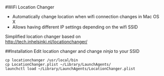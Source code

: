 #WiFi Location Changer
* Automatically change location when wifi connection changes in Mac OS X
* Allows having different IP settings depending on the wifi SSID

Simplified location changer based on http://tech.inhelsinki.nl/locationchanger/

##Installation
Edit location changer and change _ninja_ to your SSID

    cp locationchanger /usr/local/bin
    cp LocationChanger.plist ~/Library/LaunchAgents/
    launchctl load ~/Library/LaunchAgents/LocationChanger.plist


